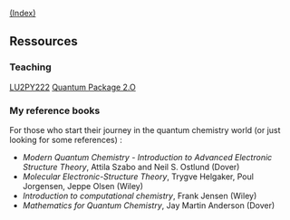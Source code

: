 [(Index)](https://dtraore97.github.io/)
## Ressources

### Teaching
[LU2PY222](https://dtraore97.github.io/ressources/LU2PY222)
[Quantum Package 2.O](https://dtraore97.github.io/ressources/QP2)

### My reference books
For those who start their journey in the quantum chemistry world (or just looking for some references) : 

- *Modern Quantum Chemistry - Introduction to Advanced Electronic Structure Theory*, Attila Szabo and Neil S. Ostlund (Dover) 
- *Molecular Electronic-Structure Theory*, Trygve Helgaker, Poul Jorgensen, Jeppe Olsen (Wiley)
- *Introduction to computational chemistry*, Frank Jensen (Wiley)
- *Mathematics for Quantum Chemistry*, Jay Martin Anderson (Dover)
